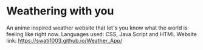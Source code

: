 # Weathering with you
An anime inspired weather website that let's you know what the world is feeling like right now.
Languages used: CSS, Java Script and HTML
Website link: https://swati1003.github.io/Weather_App/
